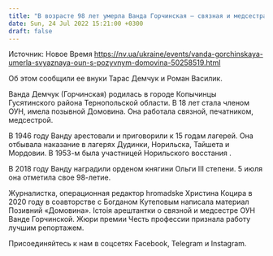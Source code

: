 ```yaml
---
title: "В возрасте 98 лет умерла Ванда Горчинская — связная и медсестра ОУН"
date: Sun, 24 Jul 2022 15:21:00 +0300
draft: false
---
```

Источник: Новое Время https://nv.ua/ukraine/events/vanda-gorchinskaya-umerla-svyaznaya-oun-s-pozyvnym-domovina-50258519.html


Об этом сообщили ее внуки Тарас Демчук и Роман Василик.

Ванда Демчук (Горчинская) родилась в городе Копычинцы Гусятинского района Тернопольской области. В 18 лет стала членом ОУН, имела позывной Домовина. Она работала связной, печатником, медсестрой.

В 1946 году Ванду арестовали и приговорили к 15 годам лагерей. Она отбывала наказание в лагерях Дудинки, Норильска, Тайшета и Мордовии. В 1953-м была участницей Норильского восстания .

В 2018 году Ванду наградили орденом княгини Ольги ІІІ степени. 5 июля она отметила свое 98-летие.

Журналистка, операционная редактор hromadske Христина Коцира в 2020 году в соавторстве с Богданом Кутеповым написала материал Позивний «Домовина». Істоія арештантки о связной и медсестре ОУН Ванде Горчинской. Жюри премии Честь профессии признала работу лучшим репортажем.

Присоединяйтесь к нам в соцсетях Facebook, Telegram и Instagram.
